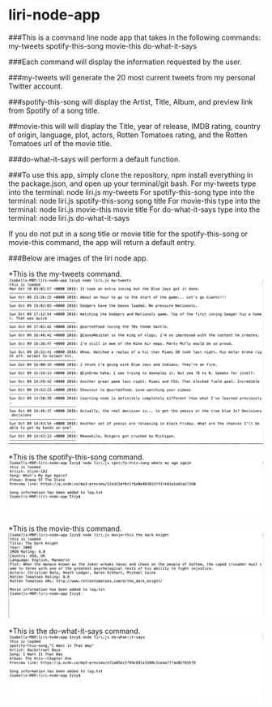 # liri-node-app

###This is a command line node app that takes in the following commands: 
	my-tweets
	spotify-this-song
	movie-this
	do-what-it-says

###Each command will display the information requested by the user.

###my-tweets will generate the 20 most current tweets from my personal Twitter account.

###spotify-this-song will display the Artist, Title, Album, and preview link from Spotify of a song title.

##movie-this will will display the Title, year of release, IMDB rating, country of origin, language, plot, actors, Rotten Tomatoes rating, and the Rotten Tomatoes url of the movie title.

###do-what-it-says will perform a default function.

###To use this app, simply clone the repository, npm install everything in the package.json, and open up your terminal/git bash.
	For my-tweets type into the terminal: node liri.js my-tweets
	For spotify-this-song type into the terminal: node liri.js spotify-this-song song title
	For movie-this type into the terminal: node liri.js movie-this movie title
	For do-what-it-says type into the terminal: node liri.js do-what-it-says

If you do not put in a song title or movie title for the spotify-this-song or movie-this command, the app will return a default entry.

###Below are images of the liri node app.

*This is the my-tweets command.
![Liri Tweets](assets/liri-tweets.png)

*This is the spotify-this-song command.
![Liri Spotify](assets/liri-song.png)

*This is the movie-this command.
![Liri Movie](assets/liri-movie.png)

*This is the do-what-it-says command.
![Liri Default](assets/liri-default.png)